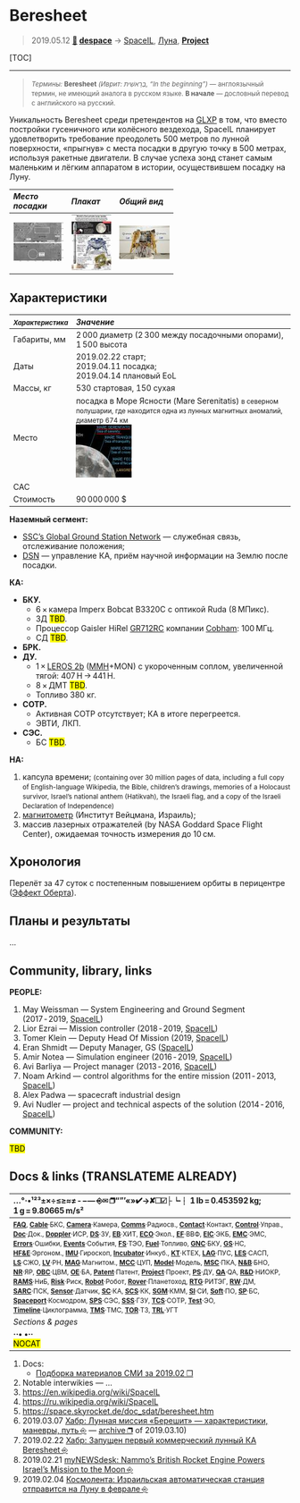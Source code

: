 # Beresheet
> 2019.05.12 **[🚀](../index/index.md) [despace](index.md)** → [SpaceIL](spaceil.md), [Луна](moon.md), **[Project](project.md)**

[TOC]

---

> <small>*Термины:* **Beresheet** *(Иврит: בְּרֵאשִׁית‬, “In the beginning”)* — англоязычный термин, не имеющий аналога в русском языке. **В начале** — дословный перевод с английского на русский.</small>

Уникальность Beresheet среди претендентов на [GLXP](google_lunar_x_prize.md) в том, что вместо постройки гусеничного или колёсного вездехода, SpaceIL планирует удовлетворить требование преодолеть 500 метров по лунной поверхности, «прыгнув» с места посадки в другую точку в 500 метрах, используя ракетные двигатели. В случае успеха зонд станет самым маленьким и лёгким аппаратом в истории, осуществившем посадку на Луну.


|*Место<br> посадки*|*Плакат*|*Общий вид*|
|:--|:--|:--|
| [![](f/project/b/beresheet/beresheet_land_site01_thumb.jpg)](f/project/b/beresheet/beresheet_land_site01.jpg) | [![](f/project/b/beresheet/beresheet_pic1_thumb.jpg)](f/project/b/beresheet/beresheet_pic1.jpg) | [![](f/project/b/beresheet/beresheet_pic2_thumb.jpg)](f/project/b/beresheet/beresheet_pic2.jpg) |



## Характеристики
| <small>*Характеристика*</small> |*Значение*|
|:--|:--|
| Габариты, мм  | 2 000 диаметр (2 300 между посадочными опорами), 1 500 высота  |
| Даты  | 2019.02.22 старт;<br> 2019.04.11 посадка;<br> 2019.04.14 плановый EoL  |
| Массы, кг  | 530 стартовая, 150 сухая  |
| Место  | посадка в Море Ясности (Mare Serenitatis) <small>в северном полушарии, где находится одна из лунных магнитных аномалий, диаметр 674 км</small><br> [![](f/project/b/beresheet/beresheet_moon_landing_site_thumb.jpg)](f/project/b/beresheet/beresheet_moon_landing_site.png)  |
| САС  |   |
| Стоимость  | 90 000 000 $  |

**Наземный сегмент:**

   - [SSC’s Global Ground Station Network](ssc_ggsn.md) — служебная связь, отслеживание положения;
   - [DSN](dsn.md) — управление КА, приём научной информации на Землю после посадки.

**КА:**

   - **БКУ.**
      - 6 × камера Imperx Bobcat B3320C с оптикой Ruda (8 МПикс).
      - ЗД <mark>TBD</mark>.
      - Процессор Gaisler HiRel [GR712RC](gr712rc.md) компании [Cobham](cobham.md): 100 МГц.
      - СД <mark>TBD</mark>.
   - **БРК.**
   - **ДУ.**
      - 1 × [LEROS 2b](leros.md) ([MMH](mmh.md)+MON) с укороченным соплом, увеличенной тягой: 407 H → 441 H.
      - 8 × ДМТ <mark>TBD</mark>.
      - Топливо 380 кг.
   - **СОТР.**
      - Активная СОТР отсутствует; КА в итоге перегреется.
      - ЭВТИ, ЛКП.
   - **СЭС.**
      - БС <mark>TBD</mark>.

**НА:**

   1. капсула времени; <small>(containing over 30 million pages of data, including a full copy of English-language Wikipedia, the Bible, children’s drawings, memories of a Holocaust survivor, Israel’s national anthem (Hatikvah), the Israeli flag, and a copy of the Israeli Declaration of Independence)</small>
   1. [магнитометр](mag.md) (Институт Вейцмана, Израиль);
   1. массив лазерных отражателей (by NASA Goddard Space Flight Center), ожидаемая точность измерения до 10 см.



## Хронология
Перелёт за 47 суток с постепенным повышением орбиты в перицентре ([Эффект Оберта](oberth_eff.md)).



## Планы и результаты
…



<p style="page-break-after:always"> </p>

## Community, library, links

**PEOPLE:**

   1. May Weissman — System Engineering and Ground Segment (2017 ‑ 2019, [SpaceIL](zz_spaceil.md))
   1. Lior Ezrai — Mission controller (2018 ‑ 2019, [SpaceIL](zz_spaceil.md))
   1. Tomer Klein — Deputy Head Of Mission (2019, [SpaceIL](zz_spaceil.md))
   1. Eran Shmidt — Deputy Manager, GS ([SpaceIL](zz_spaceil.md))
   1. Amir Notea — Simulation engineer (2016 ‑ 2019, [SpaceIL](zz_spaceil.md))
   1. Avi Barliya — Project manager (2013 ‑ 2016, [SpaceIL](zz_spaceil.md))
   1. Noam Arkind — control algorithms for the entire mission (2011 ‑ 2013, [SpaceIL](zz_spaceil.md))
   1. Alex Padwa — spacecraft industrial design
   1. Avi Nudler — project and technical aspects of the solution (2014 ‑ 2016, [SpaceIL](zz_spaceil.md))

**COMMUNITY:**

<mark>TBD</mark>



<p style="page-break-after:always"> </p>

## Docs & links (TRANSLATEME ALREADY)
|…°·•¹²³±×÷≤≥≈≠ ‑ −— ⎆✉ ❐“”’«»✔→✘☐☑├┕┆ 1 lb = 0.453592 kg; 1 g = 9.80665 m/s²|
|:--|
|<small>**[FAQ](faq.md)**, **[Cable](cable.md)**·БКС, **[Camera](camera.md)**·Камера, **[Comms](comms.md)**·Радиосв., **[Contact](contact.md)**·Контакт, **[Control](control.md)**·Управ., **[Doc](doc.md)**·Док., **[Doppler](doppler.md)**·ИСР, **[DS](ds.md)**·ЗУ, **[EB](eb.md)**·ХИТ, **[ECO](ecology.md)**·Экол., **[EF](ef.md)**·ВВФ, **[ElC](elc.md)**·ЭКБ, **[EMC](emc.md)**·ЭМС, **[Errors](error.md)**·Ошибки, **[Events](event.md)**·События, **[FS](fs.md)**·ТЭО, **[Fuel](fuel.md)**·Топливо, **[GNC](gnc.md)**·БКУ, **[GS](scs.md)**·НС, **[HF&E](hfe.md)**·Эргоном., **[IMU](imu.md)**·Гироскоп, **[Incubator](incubator.md)**·Инкуб., **[KT](kt.md)**·КТЕХ, **[LAG](lag.md)**·ПУC, **[LES](les.md)**·САСП, **[LS](ls.md)**·СЖО, **[LV](lv.md)**·РН, **[MAG](mag.md)**·Магнитом., **[MCC](mcc.md)**·ЦУП, **[Model](model.md)**·Модель, **[MSC](sc.md)**·ПКА, **[N&B](nnb.md)**·БНО, **[NR](nr.md)**·ЯР, **[OBC](obc.md)**·ЦВМ, **[OE](oe.md)**·БА, **[Patent](патент.md)**·Патент, **[Project](project.md)**·Проект, **[PS](ps.md)**·ДУ, **[QA](quality.md)**·QA, **[R&D](rnd.md)**·НИОКР, **[RAMS](rams.md)**·НиБ, **[Risk](risk.md)**·Риск, **[Robot](robotics.md)**·Робот, **[Rover](rover.md)**·Планетоход, **[RTG](rtg.md)**·РИТЭГ, **[RW](rw.md)**·ДМ, **[SARC](sarc.md)**·ПСК, **[Sensor](sensor.md)**·Датчик, **[SC](sc.md)**·КА, **[SCS](scs.md)**·КК, **[SGM](sgm.md)**·КММ, **[SI](si.md)**·СИ, **[Soft](soft.md)**·ПО, **[SP](sp.md)**·БС, **[Spaceport](spaceport.md)**·Космодром, **[SPS](sps.md)**·СЭС, **[SSS](sss.md)**·ГЗУ, **[TCS](tcs.md)**·СОТР, **[Test](test.md)**·ЭО, **[Timeline](timeline.md)**·Циклограмма, **[TMS](tms.md)**·ТМС, **[TOR](tor.md)**·ТЗ, **[TRL](trl.md)**·УГТ</small>|
|*Sections & pages*|
|**··• [](.md) •··**<br> <mark>NOCAT</mark> |

   1. Docs:
      - [Подборка материалов СМИ за 2019.02 ❐](f/project/b/beresheet/201902_docs.pdf)
   1. Notable interwikies — …
   1. <https://en.wikipedia.org/wiki/SpaceIL>
   1. <https://ru.wikipedia.org/wiki/SpaceIL>
   1. <https://space.skyrocket.de/doc_sdat/beresheet.htm>
   1. 2019.03.07 [Хабр: Лунная миссия «Берешит» — характеристики, маневры, путь ⎆](https://habr.com/ru/post/442922/) — [archive ❐](f/archive/20190307_1.7z) of 2019.03.10)
   1. 2019.02.22 [Хабр: Запущен первый коммерческий лунный КА Beresheet ⎆](https://habr.com/ru/post/441358/)
   1. 2019.02.21 [myNEWSdesk: Nammo’s British Rocket Engine Powers Israel’s Mission to the Moon ⎆](http://www.mynewsdesk.com/no/nammo/pressreleases/nammos-british-rocket-engine-powers-israels-mission-to-the-moon-2838630)
   1. 2019.02.04 [Космолента: Израильская автоматическая станция отправится на Луну в феврале ⎆](http://kosmolenta.com/index.php/1363-2019-02-04-beresheet)
